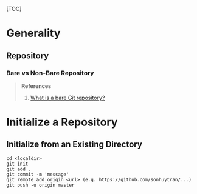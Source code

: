 [TOC]

# Generality
## Repository
### Bare vs Non-Bare Repository

> **References**
> 1. [What is a bare Git repository?](http://www.saintsjd.com/2011/01/what-is-a-bare-git-repository/ "What is a bare Git repository?")


# Initialize a Repository
## Initialize from an Existing Directory
```Shell
cd <localdir>
git init
git add .
git commit -m 'message'
git remote add origin <url> (e.g. https://github.com/sonhuytran/...)
git push -u origin master
```